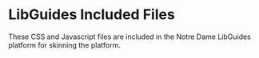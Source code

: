 # LibGuides Included Files
These CSS and Javascript files are included in the Notre Dame LibGuides platform for skinning the platform. 
